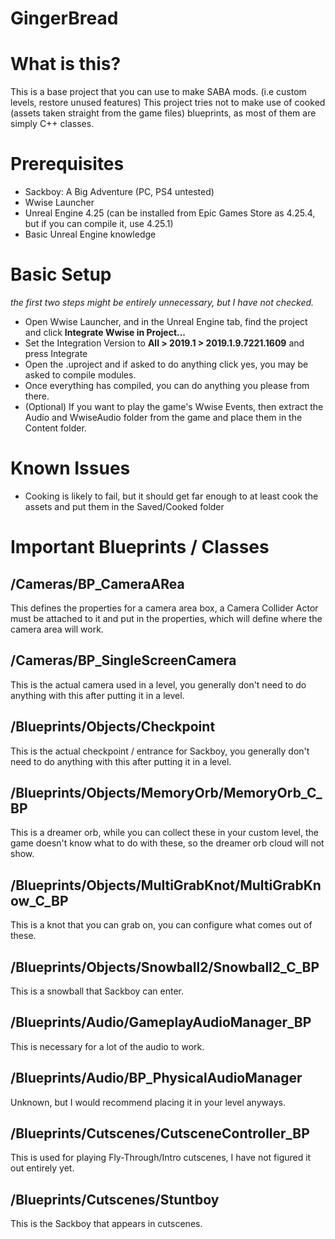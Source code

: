 # GingerBread
# What is this?
This is a base project that you can use to make SABA mods. (i.e custom levels, restore unused features) This project tries not to make use of cooked (assets taken straight from the game files) blueprints, as most of them are simply C++ classes. 
# Prerequisites
* Sackboy: A Big Adventure (PC, PS4 untested)
* Wwise Launcher
* Unreal Engine 4.25 (can be installed from Epic Games Store as 4.25.4, but if you can compile it, use 4.25.1)
* Basic Unreal Engine knowledge
# Basic Setup 
  _the first two steps might be entirely unnecessary, but I have not checked._
* Open Wwise Launcher, and in the Unreal Engine tab, find the project and click **Integrate Wwise in Project...**
* Set the Integration Version to **All > 2019.1 > 2019.1.9.7221.1609** and press Integrate
* Open the .uproject and if asked to do anything click yes, you may be asked to compile modules.
* Once everything has compiled, you can do anything you please from there.
* (Optional) If you want to play the game's Wwise Events, then extract the Audio and WwiseAudio folder from the game and place them in the Content folder.
# Known Issues
* Cooking is likely to fail, but it should get far enough to at least cook the assets and put them in the Saved/Cooked folder
# Important Blueprints / Classes
## /Cameras/BP_CameraARea
  This defines the properties for a camera area box, a Camera Collider Actor must be attached to it and put in the properties, which will define where the camera area will work.
## /Cameras/BP_SingleScreenCamera
  This is the actual camera used in a level, you generally don't need to do anything with this after putting it in a level.
## /Blueprints/Objects/Checkpoint
  This is the actual checkpoint / entrance for Sackboy, you generally don't need to do anything with this after putting it in a level.
## /Blueprints/Objects/MemoryOrb/MemoryOrb_C_BP
  This is a dreamer orb, while you can collect these in your custom level, the game doesn't know what to do with these, so the dreamer orb cloud will not show.
## /Blueprints/Objects/MultiGrabKnot/MultiGrabKnow_C_BP
  This is a knot that you can grab on, you can configure what comes out of these.
## /Blueprints/Objects/Snowball2/Snowball2_C_BP
  This is a snowball that Sackboy can enter.
## /Blueprints/Audio/GameplayAudioManager_BP
  This is necessary for a lot of the audio to work.
## /Blueprints/Audio/BP_PhysicalAudioManager
  Unknown, but I would recommend placing it in your level anyways.
## /Blueprints/Cutscenes/CutsceneController_BP
  This is used for playing Fly-Through/Intro cutscenes, I have not figured it out entirely yet.
## /Blueprints/Cutscenes/Stuntboy
  This is the Sackboy that appears in cutscenes.
